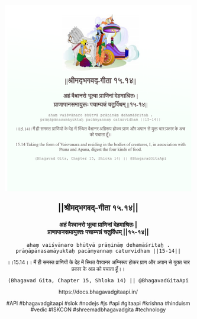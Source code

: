 <img src="../../asset/BG_15_14.png"/>
<center><h2>||श्रीमद्‍भगवद्‍-गीता १५.१४||</h2>
<h3>अहं वैश्वानरो भूत्वा प्राणिनां देहमाश्रितः |<br/>प्राणापानसमायुक्तः पचाम्यन्नं चतुर्विधम् ||१५-१४||</h3>
<pre>ahaṃ vaiśvānaro bhūtvā prāṇināṃ dehamāśritaḥ .<br/>prāṇāpānasamāyuktaḥ pacāmyannaṃ caturvidham ||15-14||</pre>
<p>।।15.14।। मैं ही समस्त प्राणियों के देह में स्थित वैश्वानर अग्निरूप होकर प्राण और अपान से युक्त चार प्रकार के अन्न को पचाता हूँ।।</p>
<pre>(Bhagavad Gita, Chapter 15, Shloka 14) || @BhagavadGitaApi</pre><p>https://docs.bhagavadgitaapi.in/</p><p>#API #bhagavadgitaapi #slok #nodejs #js #api #gitaapi #krishna #hinduism #vedic #ISKCON #shreemadbhagavadgita #technology</p></center>